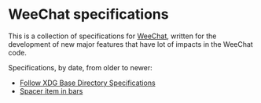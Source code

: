 # WeeChat specifications

This is a collection of specifications for [WeeChat](https://weechat.org),
written for the development of new major features that have lot of impacts
in the WeeChat code.

Specifications, by date, from older to newer:

- [Follow XDG Base Directory Specifications](specs/001285-follow-xdg-base-dir-spec.md)
- [Spacer item in bars](specs/001700-bar-spacer.md)
